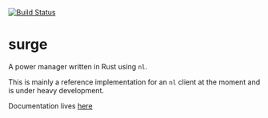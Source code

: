 [![Build Status](https://travis-ci.org/jbaublitz/surge.svg?branch=master)](https://travis-ci.org/jbaublitz/surge)

# surge
A power manager written in Rust using `nl`.

This is mainly a reference implementation for an `nl` client at the moment and is under heavy development.

Documentation lives [here](https://jbaublitz.github.io/surge/surge/index.html)
